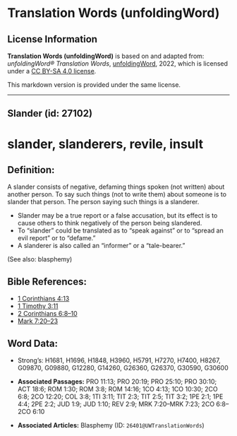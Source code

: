 # Translation Words (unfoldingWord)

## License Information

**Translation Words (unfoldingWord)** is based on and adapted from: _unfoldingWord® Translation Words_, [unfoldingWord](https://unfoldingword.org/utw), 2022, which is licensed under a [CC BY-SA 4.0 license](https://creativecommons.org/licenses/by-sa/4.0/legalcode.en).

This markdown version is provided under the same license.



--------------------------------

## Slander (id: 27102)

slander, slanderers, revile, insult
===================================

Definition:
-----------

A slander consists of negative, defaming things spoken (not written) about another person. To say such things (not to write them) about someone is to slander that person. The person saying such things is a slanderer.

* Slander may be a true report or a false accusation, but its effect is to cause others to think negatively of the person being slandered.
* To “slander” could be translated as to “speak against” or to “spread an evil report” or to “defame.”
* A slanderer is also called an “informer” or a “tale\-bearer.”

(See also: blasphemy)

Bible References:
-----------------

* [1 Corinthians 4:13](https://ref.ly/1Cor4:13)
* [1 Timothy 3:11](https://ref.ly/1Tim3:11)
* [2 Corinthians 6:8–10](https://ref.ly/2Cor6:8-2Cor6:10)
* [Mark 7:20–23](https://ref.ly/Mark7:20-Mark7:23)

Word Data:
----------

* Strong’s: H1681, H1696, H1848, H3960, H5791, H7270, H7400, H8267, G09870, G09880, G12280, G14260, G26360, G26370, G30590, G30600

* **Associated Passages:** PRO 11:13; PRO 20:19; PRO 25:10; PRO 30:10; ACT 18:6; ROM 1:30; ROM 3:8; ROM 14:16; 1CO 4:13; 1CO 10:30; 2CO 6:8; 2CO 12:20; COL 3:8; 1TI 3:11; TIT 2:3; TIT 2:5; TIT 3:2; 1PE 2:1; 1PE 4:4; 2PE 2:2; JUD 1:9; JUD 1:10; REV 2:9; MRK 7:20–MRK 7:23; 2CO 6:8–2CO 6:10
* **Associated Articles:** Blasphemy (ID: `26401@UWTranslationWords`)

